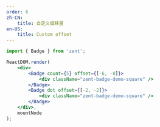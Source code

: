 ```yaml
---
order: 6
zh-CN:
	title: 自定义偏移量
en-US:
	title: Custom offset
---
```


```jsx
import { Badge } from 'zent';

ReactDOM.render(
	<div>
		<Badge count={5} offset={[-6, -8]}>
			<div className="zent-badge-demo-square" />
		</Badge>
		<Badge dot offset={[-2, -2]}>
			<div className="zent-badge-demo-square" />
		</Badge>
	</div>,
	mountNode
);
```

<style>
.zent-badge-demo-square {
	width: 40px;
	height: 40px;
	border-radius: 4px;
	background: #eee;
}
</style>
